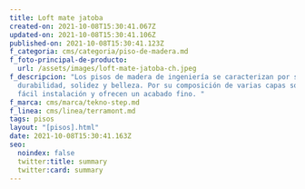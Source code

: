 ```yaml
---
title: Loft mate jatoba
created-on: 2021-10-08T15:30:41.067Z
updated-on: 2021-10-08T15:30:41.106Z
published-on: 2021-10-08T15:30:41.123Z
f_categoria: cms/categoria/piso-de-madera.md
f_foto-principal-de-producto:
  url: /assets/images/loft-mate-jatoba-ch.jpeg
f_descripcion: "Los pisos de madera de ingeniería se caracterizan por su
  durabilidad, solidez y belleza. Por su composición de varias capas son de
  fácil instalación y ofrecen un acabado fino. "
f_marca: cms/marca/tekno-step.md
f_linea: cms/linea/terramont.md
tags: pisos
layout: "[pisos].html"
date: 2021-10-08T15:30:41.163Z
seo:
  noindex: false
  twitter:title: summary
  twitter:card: summary
---
```

